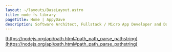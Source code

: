 ```yaml
---
layout: ~/layouts/BaseLayout.astro
title: node fs library
pageTitle: Home | AppyDave
description: Software Architect, Fullstack / Micro App Developer and Dancer
---
```



[https://nodejs.org/api/path.html#path_path_parse_pathstring](https://nodejs.org/api/path.html#path_path_parse_pathstring)